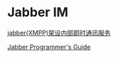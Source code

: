 # Jabber IM

[jabber(XMPP)架设内部即时通讯服务](http://blog.chinaunix.net/uid-20690190-id-1894479.html)

[Jabber Programmer's Guide](http://wiki.xmpp.org/web/Jabber_Programmer's_Guide)